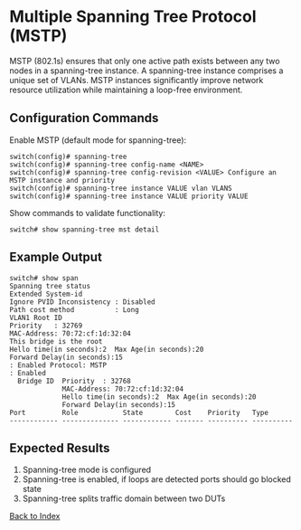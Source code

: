 # Multiple Spanning Tree Protocol (MSTP) 

MSTP (802.1s) ensures that only one active path exists between any two nodes in a spanning-tree instance. A spanning-tree instance comprises a unique set of VLANs. MSTP instances significantly improve network resource utilization while maintaining a loop-free environment. 

## Configuration Commands

Enable MSTP (default mode for spanning-tree): 

```text
switch(config)# spanning-tree
switch(config)# spanning-tree config-name <NAME> 
switch(config)# spanning-tree config-revision <VALUE> Configure an MSTP instance and priority
switch(config)# spanning-tree instance VALUE vlan VLANS 
switch(config)# spanning-tree instance VALUE priority VALUE 
```

Show commands to validate functionality:  

```text
switch# show spanning-tree mst detail
```

## Example Output 

```text
switch# show span
Spanning tree status
Extended System-id
Ignore PVID Inconsistency : Disabled
Path cost method          : Long
VLAN1 Root ID 
Priority   : 32769
MAC-Address: 70:72:cf:1d:32:04
This bridge is the root
Hello time(in seconds):2  Max Age(in seconds):20
Forward Delay(in seconds):15
: Enabled Protocol: MSTP
: Enabled
  Bridge ID  Priority  : 32768
             MAC-Address: 70:72:cf:1d:32:04
             Hello time(in seconds):2  Max Age(in seconds):20
             Forward Delay(in seconds):15
Port         Role           State        Cost    Priority   Type
------------ -------------- ------------ ------- ---------- ----------
```

## Expected Results 

1. Spanning-tree mode is configured
2. Spanning-tree is enabled, if loops are detected ports should go blocked state
3. Spanning-tree splits traffic domain between two DUTs

[Back to Index](../index.md)
